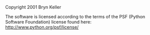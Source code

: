 Copyright 2001 Bryn Keller

The software is licensed according to the terms of the PSF (Python Software Foundation) license found here: http://www.python.org/psf/license/